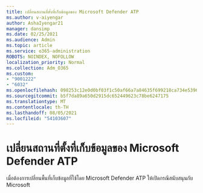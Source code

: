 ```yaml
---
title: เปลี่ยนสถานที่ตั้งที่เก็บข้อมูลของ Microsoft Defender ATP
ms.author: v-aiyengar
author: AshaIyengar21
manager: dansimp
ms.date: 02/25/2021
ms.audience: Admin
ms.topic: article
ms.service: o365-administration
ROBOTS: NOINDEX, NOFOLLOW
localization_priority: Normal
ms.collection: Adm_O365
ms.custom:
- "9001222"
- "6032"
ms.openlocfilehash: 098253c12e0d0bf03f1c50af66a7a84635f699218ca734e53965bcfd55edb930
ms.sourcegitcommit: b5f7da89a650d2915dc652449623c78be6247175
ms.translationtype: MT
ms.contentlocale: th-TH
ms.lasthandoff: 08/05/2021
ms.locfileid: "54103607"
---
```

# <a name="change-data-storage-location-for-microsoft-defender-atp"></a>เปลี่ยนสถานที่ตั้งที่เก็บข้อมูลของ Microsoft Defender ATP

เมื่อต้องการเปลี่ยนพื้นที่เก็บข้อมูลที่ใช้โดย Microsoft Defender ATP ให้เปิดกรณีสนับสนุนกับ Microsoft
